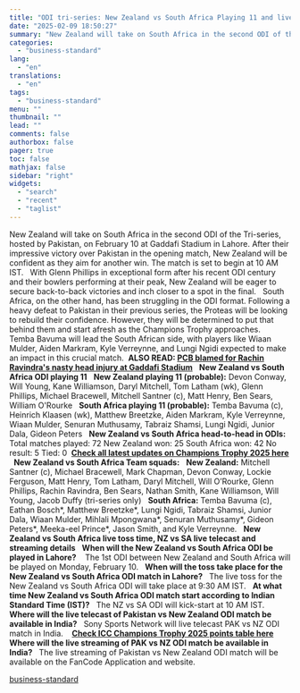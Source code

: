 ```yaml
---
title: "ODI tri-series: New Zealand vs South Africa Playing 11 and live streaming"
date: "2025-02-09 18:50:27"
summary: "New Zealand will take on South Africa in the second ODI of the Tri-series, hosted by Pakistan, on February 10 at Gaddafi Stadium in Lahore. After their impressive victory over Pakistan in the opening match, New Zealand will be confident as they aim for another win. The match is set..."
categories:
  - "business-standard"
lang:
  - "en"
translations:
  - "en"
tags:
  - "business-standard"
menu: ""
thumbnail: ""
lead: ""
comments: false
authorbox: false
pager: true
toc: false
mathjax: false
sidebar: "right"
widgets:
  - "search"
  - "recent"
  - "taglist"
---
```


New Zealand will take on South Africa in the second ODI of the Tri-series, hosted by Pakistan, on February 10 at Gaddafi Stadium in Lahore. After their impressive victory over Pakistan in the opening match, New Zealand will be confident as they aim for another win. The match is set to begin at 10 AM IST.
 
With Glenn Phillips in exceptional form after his recent ODI century and their bowlers performing at their peak, New Zealand will be eager to secure back-to-back victories and inch closer to a spot in the final.
 
South Africa, on the other hand, has been struggling in the ODI format. Following a heavy defeat to Pakistan in their previous series, the Proteas will be looking to rebuild their confidence. However, they will be determined to put that behind them and start afresh as the Champions Trophy approaches. 
 
Temba Bavuma will lead the South African side, with players like Wiaan Mulder, Aiden Markram, Kyle Verreynne, and Lungi Ngidi expected to make an impact in this crucial match.  **ALSO READ: [PCB blamed for Rachin Ravindra's nasty head injury at Gaddafi Stadium](https://www.business-standard.com/cricket/news/pcb-blamed-for-rachin-ravindra-s-nasty-head-injury-at-gaddafi-stadium-125020900320_1.html)**
 
**New Zealand vs South Africa ODI playing 11**
 
**New Zealand playing 11 (probable):** Devon Conway, Will Young, Kane Williamson, Daryl Mitchell, Tom Latham (wk), Glenn Phillips, Michael Bracewell, Mitchell Santner (c), Matt Henry, Ben Sears, William O'Rourke
 
**South Africa playing 11 (probable):** Temba Bavuma (c), Heinrich Klaasen (wk), Matthew Breetzke, Aiden Markram, Kyle Verreynne, Wiaan Mulder, Senuran Muthusamy, Tabraiz Shamsi, Lungi Ngidi, Junior Dala, Gideon Peters
 
**New Zealand vs South Africa head-to-head in ODIs:**
 
Total matches played: 72
New Zealand won: 25
South Africa won: 42
No result: 5
Tied: 0  [**Check all latest updates on Champions Trophy 2025 here**](https://www.business-standard.com/cricket/champions-trophy)
 
**New Zealand vs South Africa Team squads:**
 
**New Zealand:** Mitchell Santner (c), Michael Bracewell, Mark Chapman, Devon Conway, Lockie Ferguson, Matt Henry, Tom Latham, Daryl Mitchell, Will O’Rourke, Glenn Phillips, Rachin Ravindra, Ben Sears, Nathan Smith, Kane Williamson, Will Young, Jacob Duffy (tri-series only)
 
**South Africa:** Temba Bavuma (c), Eathan Bosch\*, Matthew Breetzke\*, Lungi Ngidi, Tabraiz Shamsi, Junior Dala, Wiaan Mulder, Mihlali Mpongwana\*, Senuran Muthusamy\*, Gideon Peters\*, Meeka-eel Prince\*, Jason Smith, and Kyle Verreynne.
 
**New Zealand vs South Africa live toss time, NZ vs SA live telecast and streaming details**
 
**When will the New Zealand vs South Africa ODI be played in Lahore?**
  
The 1st ODI between New Zealand and South Africa will be played on Monday, February 10.
 
**When will the toss take place for the New Zealand vs South Africa ODI match in Lahore?**
 
The live toss for the New Zealand vs South Africa ODI will take place at 9:30 AM IST.
 
**At what time New Zealand vs South Africa ODI match start according to Indian Standard Time (IST)?**
 
The NZ vs SA ODI will kick-start at 10 AM IST.
 
**Where will the live telecast of Pakistan vs New Zealand ODI match be available in India?**
 
Sony Sports Network will live telecast PAK vs NZ ODI match in India. 
 
[**Check ICC Champions Trophy 2025 points table here**](https://www.business-standard.com/cricket/champions-trophy/points-table)
 
**Where will the live streaming of PAK vs NZ ODI match be available in India?**
 
The live streaming of Pakistan vs New Zealand ODI match will be available on the FanCode Application and website.

[business-standard](https://www.business-standard.com/cricket/news/odi-tri-series-new-zealand-vs-south-africa-playing-11-and-live-streaming-125020900359_1.html)
